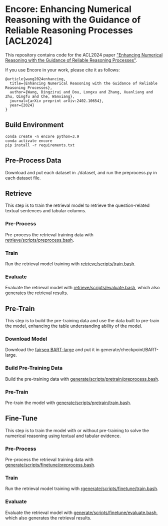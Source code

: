 # Encore: Enhancing Numerical Reasoning with the Guidance of Reliable Reasoning Processes [ACL2024]

This repository contains code for the ACL2024 paper ["Enhancing Numerical Reasoning with the Guidance of Reliable Reasoning Processes"](https://arxiv.org/abs/2402.10654).

If you use Encore in your work, please cite it as follows:
```
@article{wang2024enhancing,
  title={Enhancing Numerical Reasoning with the Guidance of Reliable Reasoning Processes},
  author={Wang, Dingzirui and Dou, Longxu and Zhang, Xuanliang and Zhu, Qingfu and Che, Wanxiang},
  journal={arXiv preprint arXiv:2402.10654},
  year={2024}
}
```

## Build Environment
```
conda create -n encore python=3.9
conda activate encore
pip install -r requirements.txt
```

## Pre-Process Data
Download and put each dataset in ./dataset, and run the preprocess.py in each dataset file.

## Retrieve
This step is to train the retrieval model to retrieve the question-related textual sentences and tabular columns.

### Pre-Process
Pre-process the retrieval training data with [retrieve/scripts/preprocess.bash](./retrieve/scripts/preprocess.bash).

### Train
Run the retrieval model training with [retrieve/scripts/train.bash](./retrieve/scripts/train.bash).

### Evaluate
Evaluate the retrieval model with [retrieve/scripts/evaluate.bash](./retrieve/scripts/evaluate.bash), which also generates the retrieval results.

## Pre-Train
This step is to build the pre-training data and use the data built to pre-train the model, enhancing the table understanding ability of the model.

### Download Model
Download the [fairseq BART-large](https://dl.fbaipublicfiles.com/fairseq/models/bart.large.tar.gz) and put it in generate/checkpoint/BART-large.

### Build Pre-Training Data
Build the pre-training data with [generate/scripts/pretrain/preprocess.bash](./generate/scripts/pretrain/preprocess.bash).

### Pre-Train
Pre-train the model with [generate/scripts/pretrain/train.bash](./generate/scripts/pretrain/train.bash).

## Fine-Tune
This step is to train the model with or without pre-training to solve the numerical reasoning using textual and tabular evidence.

### Pre-Process
Pre-process the retrieval training data with [generate/scripts/finetune/preprocess.bash](./retrieve/scripts/preprocess.bash).

### Train
Run the retrieval model training with [rgenerate/scripts/finetune/train.bash](./retrieve/scripts/train.bash).

### Evaluate
Evaluate the retrieval model with [generate/scripts/finetune/evaluate.bash](./retrieve/scripts/evaluate.bash), which also generates the retrieval results.
